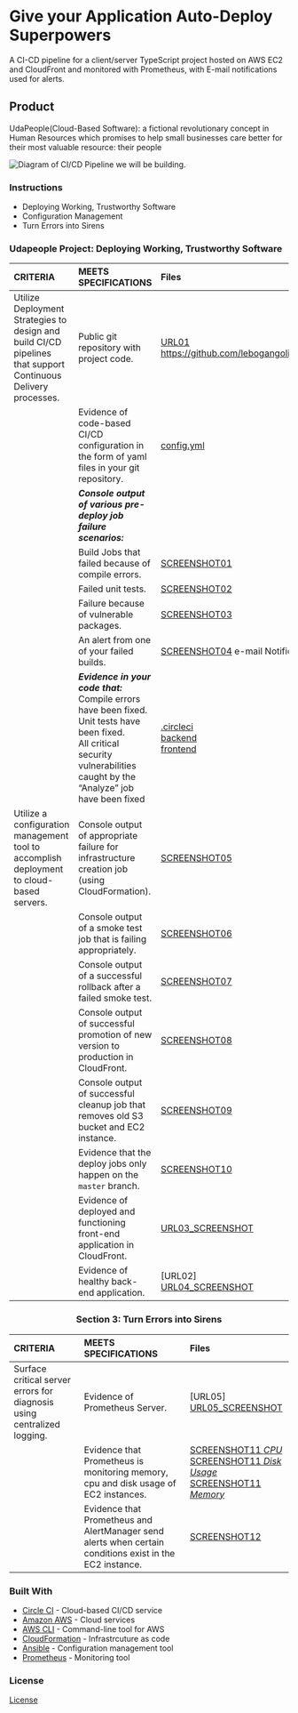 # Give your Application Auto-Deploy Superpowers

A CI-CD pipeline for a client/server TypeScript project hosted on AWS EC2 and CloudFront and monitored with Prometheus,
with E-mail notifications used for alerts.

## Product

UdaPeople(Cloud-Based Software): a fictional revolutionary concept in Human Resources which promises to help small businesses care better for their most valuable resource: their people

![Diagram of CI/CD Pipeline we will be building.](udapeople.png)


### Instructions

* Deploying Working, Trustworthy Software
* Configuration Management
* Turn Errors into Sirens


### Udapeople Project: Deploying Working, Trustworthy Software


 
|CRITERIA|MEETS SPECIFICATIONS |Files |
|:-----|:-----|:-----|
|Utilize Deployment Strategies to design and build CI/CD pipelines that support Continuous Delivery processes.|Public git repository with project code. |[URL01](https://github.com/github.com/lebogangolifant/udapeople)<br>https://github.com/lebogangolifant/udapeople|[![url1](https://img.shields.io/badge/URL01-EXISTS-brightgre)](https://github.com/lebogangolifant/udapeople) |
||Evidence of code-based CI/CD configuration in the form of yaml files in your git repository.|[config.yml](./.circleci/config.yml)|[![config.yml](https://img.shields.io/badge/config.yml-EXISTS-brightgre)](./.circleci/config.yml) <br> [![CircleCI](https://circleci.com/gh/github.com/lebogangolifant/udapeople.svg?style=shield&circle-token=499c794914a6668bd794027edc74d9400d7a361f)](https://app.circleci.com/pipelines/github.com/lebogangolifant/udapeople?branch=master&filter=all)  |
||***Console output of various pre-deploy job failure scenarios:***||
||Build Jobs that failed because of compile errors. |[SCREENSHOT01](./udapeople-screenshots/SCREENSHOT01.png)|
||Failed unit tests. |[SCREENSHOT02](./udapeople-screenshots/SCREENSHOT02%20.png)|
||Failure because of vulnerable packages. |[SCREENSHOT03](./udapeople-screenshots/SCREENSHOT03%20.png)|
||An alert from one of your failed builds. |[SCREENSHOT04](./udapeople-screenshots/SCREENSHOT04%20.png) e-mail Notification<br> |
||***Evidence in your code that:*** Compile errors have been fixed.<br>Unit tests have been fixed.<br>All critical security vulnerabilities caught by the “Analyze” job have been fixed|[.circleci](./.circleci)<br>[backend](./backend)<br>[frontend](./frontend)|
|Utilize a configuration management tool to accomplish deployment to cloud-based servers.|Console output of appropriate failure for infrastructure creation job (using CloudFormation). |[SCREENSHOT05](./udapeople-screenshots/SCREENSHOT05.png)|
||Console output of a smoke test job that is failing appropriately. |[SCREENSHOT06](./udapeople-screenshots/SCREENSHOT06.png)|
||Console output of a successful rollback after a failed smoke test. |[SCREENSHOT07](./udapeople-screenshots/SCREENSHOT07%20.png)|
||Console output of successful promotion of new version to production in CloudFront. |[SCREENSHOT08](./udapeople-screenshots/SCREENSHOT08.png)|
||Console output of successful cleanup job that removes old S3 bucket and EC2 instance. |[SCREENSHOT09](./udapeople-screenshots/SCREENSHOT09.png)|
||Evidence that the deploy jobs only happen on the `master` branch. |[SCREENSHOT10](./udapeople-screenshots/SCREENSHOT10.png)|
||Evidence of deployed and functioning front-end application in CloudFront. |[URL03_SCREENSHOT](./udapeople-screenshots/[URL03_SCREENSHOT].png)|
||Evidence of healthy back-end application. |[URL02]<br>[URL04_SCREENSHOT](./udapeople-screenshots/[URL04_SCREENSHOT].png)|
<h3 align="center">Section 3: Turn Errors into Sirens</h3>  

|CRITERIA|MEETS SPECIFICATIONS |Files |
|:-----|:-----|:-----|
|Surface critical server errors for diagnosis using centralized logging.|Evidence of Prometheus Server. |[URL05]<br>[URL05_SCREENSHOT](./udapeople-screenshots/[URL05_SCREENSHOT].png)|
||Evidence that Prometheus is monitoring memory, cpu and disk usage of EC2 instances. |[SCREENSHOT11 *CPU*](./udapeople-screenshots/SCREENSHOT11-CPU.png)<br>[SCREENSHOT11 *Disk Usage*](./udapeople-screenshots/SCREENSHOT11-DISK.png)<br>[SCREENSHOT11 *Memory*](./udapeople-screenshots/SCREENSHOT11-MEMORY.png)|
||Evidence that Prometheus and AlertManager send alerts when certain conditions exist in the EC2 instance. |[SCREENSHOT12](./udapeople-screenshots/SCREENSHOT12.png)|


### Built With

- [Circle CI](www.circleci.com) - Cloud-based CI/CD service
- [Amazon AWS](https://aws.amazon.com/) - Cloud services
- [AWS CLI](https://aws.amazon.com/cli/) - Command-line tool for AWS
- [CloudFormation](https://aws.amazon.com/cloudformation/) - Infrastrcuture as code
- [Ansible](https://www.ansible.com/) - Configuration management tool
- [Prometheus](https://prometheus.io/) - Monitoring tool

### License

[License](LICENSE.md)
